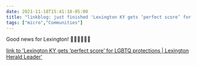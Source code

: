 ```yaml
---
date: 2021-11-18T15:41:18-05:00
title: "linkblog: just finished 'Lexington KY gets ‘perfect score’ for LGBTQ protections | Lexington Herald Leader'"
tags: ["micro","Communities"]
---
```

Good news for Lexington! 🏳️‍🌈🏳️‍🌈🏳️‍🌈
 
[link to 'Lexington KY gets ‘perfect score’ for LGBTQ protections | Lexington Herald Leader'](https://www.kentucky.com/news/politics-government/article255904841.html)
